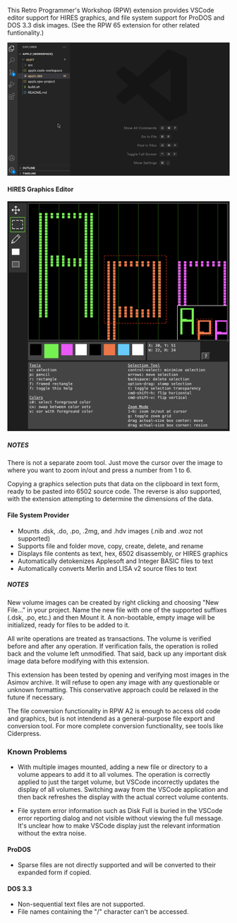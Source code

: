 This Retro Programmer's Workshop (RPW) extension provides VSCode editor support for HIRES graphics, and file system support for ProDOS and DOS 3.3 disk images.  (See the RPW 65 extension for other related funtionality.)

<img src="images/hires.gif"/>

#### HIRES Graphics Editor

<img src="images/hires.png"/>

##### NOTES

There is not a separate zoom tool.  Just move the cursor over the image to where you want to zoom in/out and press a number from 1 to 6.

Copying a graphics selection puts that data on the clipboard in text form, ready to be pasted into 6502 source code.  The reverse is also supported, with the extension attempting to determine the dimensions of the data.

#### File System Provider

* Mounts .dsk, .do, .po, .2mg, and .hdv images (.nib and .woz not supported)
* Supports file and folder move, copy, create, delete, and rename
* Displays file contents as text, hex, 6502 disassembly, or HIRES graphics
* Automatically detokenizes Applesoft and Integer BASIC files to text
* Automatically converts Merlin and LISA v2 source files to text

##### NOTES

New volume images can be created by right clicking and choosing "New File..." in your project.  Name the new file with one of the supported suffixes (.dsk, .po, etc.) and then Mount it.  A non-bootable, empty image will be initialized, ready for files to be added to it.

All write operations are treated as transactions.  The volume is verified before and after any operation.  If verification fails, the operation is rolled back and the volume left unmodified.  That said, back up any important disk image data before modifying with this extension.

This extension has been tested by opening and verifying most images in the Asimov archive.  It will refuse to open any image with any questionable or unknown formatting.  This conservative approach could be relaxed in the future if necessary.

The file conversion functionality in RPW A2 is enough to access old code and graphics, but is not intendend as a general-purpose file export and conversion tool.  For more complete conversion functionality, see tools like Ciderpress.

### Known Problems

* With multiple images mounted, adding a new file or directory to a volume appears to add it to all volumes.  The operation is correctly applied to just the target volume, but VSCode incorrectly updates the display of all volumes.  Switching away from the VSCode application and then back refreshes the display with the actual correct volume contents.

* File system error information such as Disk Full is buried in the VSCode error reporting dialog and not visible without viewing the full message.  It's unclear how to make VSCode display just the relevant information without the extra noise.

#### ProDOS

* Sparse files are not directly supported and will be converted to their expanded form if copied.

#### DOS 3.3

* Non-sequential text files are not supported.
* File names containing the "/" character can't be accessed.
